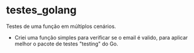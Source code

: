 # testes_golang
Testes de uma função em múltiplos cenários. 

- Criei uma função simples para verificar se o email é valido, para aplicar melhor o pacote de testes "testing" do Go. 
